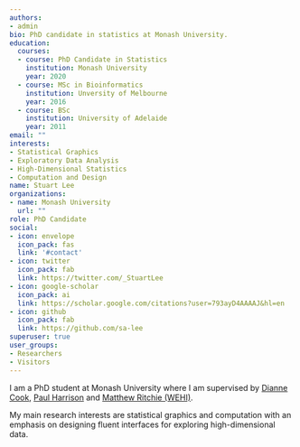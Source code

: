 ```yaml
---
authors:
- admin
bio: PhD candidate in statistics at Monash University.
education:
  courses:
  - course: PhD Candidate in Statistics
    institution: Monash University
    year: 2020
  - course: MSc in Bioinformatics
    institution: Unversity of Melbourne
    year: 2016
  - course: BSc
    institution: University of Adelaide
    year: 2011
email: ""
interests:
- Statistical Graphics
- Exploratory Data Analysis
- High-Dimensional Statistics
- Computation and Design
name: Stuart Lee
organizations:
- name: Monash University
  url: ""
role: PhD Candidate
social:
- icon: envelope
  icon_pack: fas
  link: '#contact'
- icon: twitter
  icon_pack: fab
  link: https://twitter.com/_StuartLee
- icon: google-scholar
  icon_pack: ai
  link: https://scholar.google.com/citations?user=793ayD4AAAAJ&hl=en
- icon: github
  icon_pack: fab
  link: https://github.com/sa-lee
superuser: true
user_groups:
- Researchers
- Visitors
---
```


I am a PhD student at Monash University where I am supervised 
by [Dianne Cook](https://dicook.org/), [Paul Harrison](http://logarithmic.net/pfh/)
and [Matthew Ritchie (WEHI)](http://www.wehi.edu.au/people/matthew-ritchie).

My main research interests are statistical graphics and computation with an
emphasis on designing fluent interfaces for exploring high-dimensional data. 
